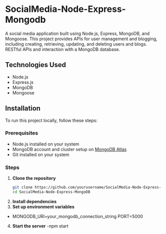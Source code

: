 # SocialMedia-Node-Express-Mongodb
A social media application built using Node.js, Express, MongoDB, and Mongoose. This project provides APIs for user management and blogging, including creating, retrieving, updating, and deleting users and blogs. RESTful APIs and interaction with a MongoDB database.

## Technologies Used
- Node.js
- Express.js
- MongoDB
- Mongoose

## Installation

To run this project locally, follow these steps:

### Prerequisites
- Node.js installed on your system
- MongoDB account and cluster setup on [MongoDB Atlas](https://www.mongodb.com/cloud/atlas)
- Git installed on your system

### Steps

1. **Clone the repository**  
   ```bash
   git clone https://github.com/yourusername/SocialMedia-Node-Express-MongoDB.git
   cd SocialMedia-Node-Express-MongoDB
2. **Install dependencies**
3. **Set up environment variables**
 - MONGODB_URI=your_mongodb_connection_string
PORT=5000
4. **Start the server**
-npm start

